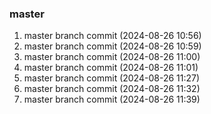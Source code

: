 ### master 

1. master branch commit (2024-08-26 10:56)
2. master branch commit (2024-08-26 10:59)
3. master branch commit (2024-08-26 11:00)
4. master branch commit (2024-08-26 11:01)
5. master branch commit (2024-08-26 11:27)
6. master branch commit (2024-08-26 11:32)
7. master branch commit (2024-08-26 11:39)